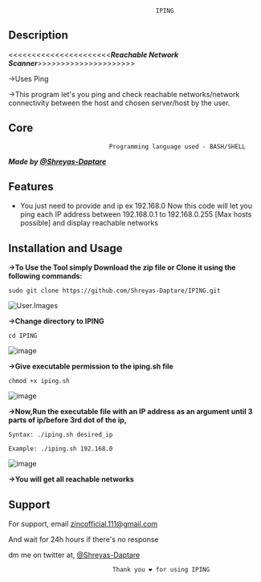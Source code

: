 

                                             IPING
        

## Description

<<<<<<<<<<<<<<<<<<<<<<___Reachable Network Scanner___>>>>>>>>>>>>>>>>>>>>>

->Uses Ping

->This program let's you ping and check reachable networks/network connectivity between the host and chosen server/host by the user.


## Core

                                Programming language used - BASH/SHELL

___Made by [@Shreyas-Daptare](https://www.github.com/Shreyas-Daptare)___

## Features

- You just need to provide and ip ex 192.168.0
Now this code will let you ping each IP address between 192.168.0.1 to 192.168.0.255 [Max hosts possible]
and display reachable networks


## Installation and Usage
__->To Use the Tool simply Download the zip file or Clone it using the following commands:__

    sudo git clone https://github.com/Shreyas-Daptare/IPING.git

![User.Images](https://user-images.githubusercontent.com/116744812/198311146-4c6efbaf-9ad5-42c8-80ce-abcf9ed18862.png)


__->Change directory to IPING__

    cd IPING

![image](https://user-images.githubusercontent.com/116744812/198314693-10663580-066e-449a-8664-53c57fad97ba.png)


__->Give executable permission to the iping.sh file__

    chmod +x iping.sh

![image](https://user-images.githubusercontent.com/116744812/198314423-0408433b-d645-41e1-86fa-415a8cdd9d32.png)


__->Now,Run the executable file with an IP address as an argument until 3 parts of ip/before 3rd dot of the ip,__

    Syntax: ./iping.sh desired_ip

    Example: ./iping.sh 192.168.0

![image](https://user-images.githubusercontent.com/116744812/198321451-4454b73d-2868-4141-98f6-f8889cb72ae0.png)

__->You will get all reachable networks__






## Support

For support, email zincofficial.111@gmail.com 

And wait for 24h hours if there's no response

dm me on twitter at, [@Shreyas-Daptare](https://twitter.com/Dev_Shreyas_)

                                 Thank you ❤ for using IPING 